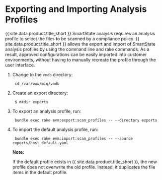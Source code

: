 # Exporting and Importing Analysis Profiles

{{ site.data.product.title_short }} SmartState analysis requires an analysis profile to
select the files to be scanned by a compliance policy.
{{ site.data.product.title_short }} allows the export and import of SmartState analysis
profiles by using the command line and rake commands. As a result, approved
configurations can be easily imported into customer environments, without having to
manually recreate the profile through the user interface.

1. Change to the `vmdb` directory:

        cd /var/www/miq/vmdb

2. Create an export directory:

        $ mkdir exports

3. To export an analysis profile, run:

        bundle exec rake evm:export:scan_profiles -- --directory exports

4. To import the default analysis profile, run:

        bundle exec rake evm:import:scan_profiles -- --source exports/host_default.yaml

    **Note:**

    If the default profile exists in {{ site.data.product.title_short }}, the new
    profile does not overwrite the old profile. Instead, it duplicates the file items
    in the default profile.
